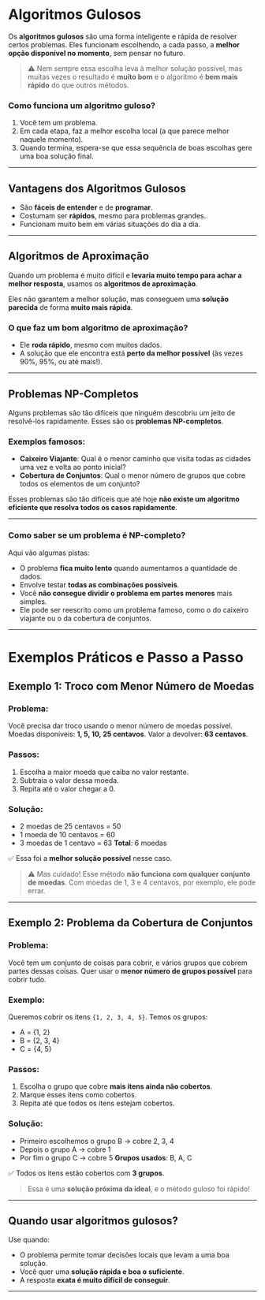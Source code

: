 # Algoritmos Gulosos

Os **algoritmos gulosos** são uma forma inteligente e rápida de resolver certos problemas. Eles funcionam escolhendo, a cada passo, a **melhor opção disponível no momento**, sem pensar no futuro.

> ⚠️ Nem sempre essa escolha leva à melhor solução possível, mas muitas vezes o resultado é **muito bom** e o algoritmo é **bem mais rápido** do que outros métodos.

### Como funciona um algoritmo guloso?

1. Você tem um problema.
2. Em cada etapa, faz a melhor escolha local (a que parece melhor naquele momento).
3. Quando termina, espera-se que essa sequência de boas escolhas gere uma boa solução final.

---

## Vantagens dos Algoritmos Gulosos

* São **fáceis de entender** e de **programar**.
* Costumam ser **rápidos**, mesmo para problemas grandes.
* Funcionam muito bem em várias situações do dia a dia.

---

## Algoritmos de Aproximação

Quando um problema é muito difícil e **levaria muito tempo para achar a melhor resposta**, usamos os **algoritmos de aproximação**.

Eles não garantem a melhor solução, mas conseguem uma **solução parecida** de forma **muito mais rápida**.

### O que faz um bom algoritmo de aproximação?

* Ele **roda rápido**, mesmo com muitos dados.
* A solução que ele encontra está **perto da melhor possível** (às vezes 90%, 95%, ou até mais!).

---

## Problemas NP-Completos

Alguns problemas são tão difíceis que ninguém descobriu um jeito de resolvê-los rapidamente. Esses são os **problemas NP-completos**.

### Exemplos famosos:

* **Caixeiro Viajante**: Qual é o menor caminho que visita todas as cidades uma vez e volta ao ponto inicial?
* **Cobertura de Conjuntos**: Qual o menor número de grupos que cobre todos os elementos de um conjunto?

Esses problemas são tão difíceis que até hoje **não existe um algoritmo eficiente que resolva todos os casos rapidamente**.

---

### Como saber se um problema é NP-completo?

Aqui vão algumas pistas:

* O problema **fica muito lento** quando aumentamos a quantidade de dados.
* Envolve testar **todas as combinações possíveis**.
* Você **não consegue dividir o problema em partes menores** mais simples.
* Ele pode ser reescrito como um problema famoso, como o do caixeiro viajante ou o da cobertura de conjuntos.

---

# Exemplos Práticos e Passo a Passo

## Exemplo 1: Troco com Menor Número de Moedas

### Problema:

Você precisa dar troco usando o menor número de moedas possível.
Moedas disponíveis: **1, 5, 10, 25 centavos**.
Valor a devolver: **63 centavos**.

### Passos:

1. Escolha a maior moeda que caiba no valor restante.
2. Subtraia o valor dessa moeda.
3. Repita até o valor chegar a 0.

### Solução:

* 2 moedas de 25 centavos = 50
* 1 moeda de 10 centavos = 60
* 3 moedas de 1 centavo = 63
  **Total**: 6 moedas

✅ Essa foi a **melhor solução possível** nesse caso.

> ⚠️ Mas cuidado! Esse método **não funciona com qualquer conjunto de moedas**. Com moedas de 1, 3 e 4 centavos, por exemplo, ele pode errar.

---

## Exemplo 2: Problema da Cobertura de Conjuntos

### Problema:

Você tem um conjunto de coisas para cobrir, e vários grupos que cobrem partes dessas coisas. Quer usar o **menor número de grupos possível** para cobrir tudo.

### Exemplo:

Queremos cobrir os itens `{1, 2, 3, 4, 5}`.
Temos os grupos:

* A = {1, 2}
* B = {2, 3, 4}
* C = {4, 5}

### Passos:

1. Escolha o grupo que cobre **mais itens ainda não cobertos**.
2. Marque esses itens como cobertos.
3. Repita até que todos os itens estejam cobertos.

### Solução:

* Primeiro escolhemos o grupo B → cobre 2, 3, 4
* Depois o grupo A → cobre 1
* Por fim o grupo C → cobre 5
  **Grupos usados**: B, A, C

✅ Todos os itens estão cobertos com **3 grupos**.

> Essa é uma **solução próxima da ideal**, e o método guloso foi rápido!

---

## Quando usar algoritmos gulosos?

Use quando:

* O problema permite tomar decisões locais que levam a uma boa solução.
* Você quer uma **solução rápida e boa o suficiente**.
* A resposta **exata é muito difícil de conseguir**.

---